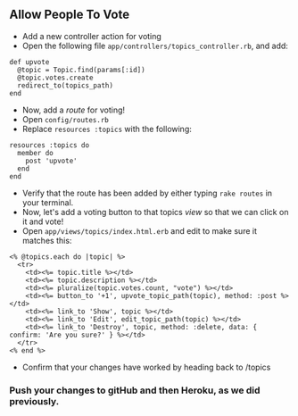  ## Allow People To Vote 
<!--(http://docs.railsbridge.org/intro-to-rails/allow_people_to_vote)-->

* Add a new controller action for voting 
* Open the following file ```app/controllers/topics_controller.rb```, and add: 
```
def upvote
  @topic = Topic.find(params[:id])
  @topic.votes.create
  redirect_to(topics_path)
end
```
* Now, add a *route* for voting!  
* Open ```config/routes.rb``` 
* Replace ```resources :topics``` with the following: 
```
resources :topics do
  member do
    post 'upvote'
  end
end
```
* Verify that the route has been added by either typing ```rake routes``` in your terminal.
* Now, let's add a voting button to that topics *view* so that we can click on it and vote! 
* Open ```app/views/topics/index.html.erb``` and edit to make sure it matches this: 
```
<% @topics.each do |topic| %>
  <tr>
    <td><%= topic.title %></td>
    <td><%= topic.description %></td>
    <td><%= pluralize(topic.votes.count, "vote") %></td>
    <td><%= button_to '+1', upvote_topic_path(topic), method: :post %></td>
    <td><%= link_to 'Show', topic %></td>
    <td><%= link_to 'Edit', edit_topic_path(topic) %></td>
    <td><%= link_to 'Destroy', topic, method: :delete, data: { confirm: 'Are you sure?' } %></td>
  </tr>
<% end %>
```
* Confirm that your changes have worked by heading back to /topics

### Push your changes to gitHub and then Heroku, as we did previously. 
